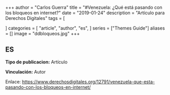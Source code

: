+++
author = "Carlos Guerra"
title = "#Venezuela: ¿Qué está pasando con los bloqueos en internet?"
date = "2019-01-24"
description = "Artículo para Derechos Digitales"
tags = [

]
categories = [
    "article",
    "author",
    "es",
]
series = ["Themes Guide"]
aliases = []
image = "ddbloqueos.jpg"
+++

## ES
**Tipo de publicacion:** Artículo

**Vinculación:** Autor

Enlace: <a href="https://www.derechosdigitales.org/12791/venezuela-que-esta-pasando-con-los-bloqueos-en-internet/" target="_blank">https://www.derechosdigitales.org/12791/venezuela-que-esta-pasando-con-los-bloqueos-en-internet/</a>
